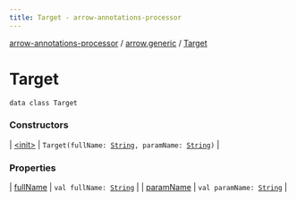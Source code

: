 ```yaml
---
title: Target - arrow-annotations-processor
---
```


[arrow-annotations-processor](../../index.html) / [arrow.generic](../index.html) / [Target](./index.html)

# Target

`data class Target`

### Constructors

| [&lt;init&gt;](-init-.html) | `Target(fullName: `[`String`](https://kotlinlang.org/api/latest/jvm/stdlib/kotlin/-string/index.html)`, paramName: `[`String`](https://kotlinlang.org/api/latest/jvm/stdlib/kotlin/-string/index.html)`)` |

### Properties

| [fullName](full-name.html) | `val fullName: `[`String`](https://kotlinlang.org/api/latest/jvm/stdlib/kotlin/-string/index.html) |
| [paramName](param-name.html) | `val paramName: `[`String`](https://kotlinlang.org/api/latest/jvm/stdlib/kotlin/-string/index.html) |

